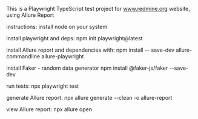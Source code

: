 This is a Playwright TypeScript test project for www.redmine.org website, using Allure Report

instructions:
install node on your system

install playwright and deps:
    npm init playwright@latest

install Allure report and dependencies with:
    npm install -- save-dev allure-commandline allure-playwright

install Faker - random data generator
    npm install @faker-js/faker --save-dev

run tests:
    npx playwright test

generate Allure report:
    npx allure generate --clean -o allure-report

view Allure report:
    npx allure open
